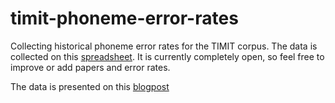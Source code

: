 # timit-phoneme-error-rates

Collecting historical phoneme error rates for the TIMIT corpus. The data is collected on this [spreadsheet](https://docs.google.com/spreadsheets/d/1_AjakTpWBPsHc3DGdV3h8p65QYEY6EE9gqkwiHeOdUw/pubhtml). It is currently completely open, so feel free to improve or add papers and error rates.  

The data is presented on this [blogpost](https://custom.hbl.fi/custom/static/embed/hbl/timit-per.html)


